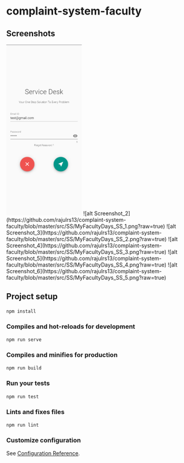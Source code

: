 # complaint-system-faculty

## Screenshots
<img src="https://github.com/rajulrs13/complaint-system-faculty/blob/master/src/SS/MyFacultyDays_SS_0.png" width="200" height="452">
![alt Screenshot_2](https://github.com/rajulrs13/complaint-system-faculty/blob/master/src/SS/MyFacultyDays_SS_1.png?raw=true)
![alt Screenshot_3](https://github.com/rajulrs13/complaint-system-faculty/blob/master/src/SS/MyFacultyDays_SS_2.png?raw=true)
![alt Screenshot_4](https://github.com/rajulrs13/complaint-system-faculty/blob/master/src/SS/MyFacultyDays_SS_3.png?raw=true)
![alt Screenshot_5](https://github.com/rajulrs13/complaint-system-faculty/blob/master/src/SS/MyFacultyDays_SS_4.png?raw=true)
![alt Screenshot_6](https://github.com/rajulrs13/complaint-system-faculty/blob/master/src/SS/MyFacultyDays_SS_5.png?raw=true)

## Project setup
```
npm install
```

### Compiles and hot-reloads for development
```
npm run serve
```

### Compiles and minifies for production
```
npm run build
```

### Run your tests
```
npm run test
```

### Lints and fixes files
```
npm run lint
```

### Customize configuration
See [Configuration Reference](https://cli.vuejs.org/config/).